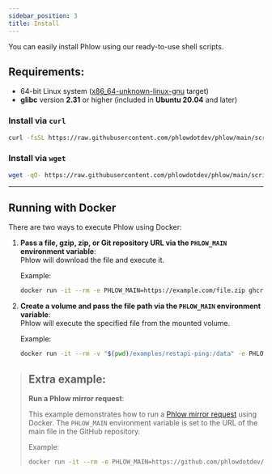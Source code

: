 ```yaml
---
sidebar_position: 3
title: Install
---
```

You can easily install Phlow using our ready-to-use shell scripts.

## Requirements:

- 64-bit Linux system ([x86_64-unknown-linux-gnu](https://doc.rust-lang.org/rustc/platform-support.html) target)
- **glibc** version **2.31** or higher (included in **Ubuntu 20.04** and later)


### Install via `curl`

```bash
curl -fsSL https://raw.githubusercontent.com/phlowdotdev/phlow/main/scripts/install-phlow.sh | { bash || true; }
```

### Install via `wget`

```bash
wget -qO- https://raw.githubusercontent.com/phlowdotdev/phlow/main/scripts/install-phlow.sh | { bash || true; }
```
---

## Running with Docker

There are two ways to execute Phlow using Docker:

1. **Pass a file, gzip, zip, or Git repository URL via the `PHLOW_MAIN` environment variable**:  
    Phlow will download the file and execute it.

    Example:
    ```bash
    docker run -it --rm -e PHLOW_MAIN=https://example.com/file.zip ghcr.io/phlowdotdev/phlow:latest
    ```

2. **Create a volume and pass the file path via the `PHLOW_MAIN` environment variable**:  
    Phlow will execute the specified file from the mounted volume.

    Example:
    ```bash
    docker run -it --rm -v "$(pwd)/examples/restapi-ping:/data" -e PHLOW_MAIN=/data/main.yaml -p 3000:3000 phlow
    ```

> ## Extra example:
> **Run a Phlow mirror request**:
>
>   This example demonstrates how to run a [Phlow mirror request](https://github.com/phlowdotdev/phlow-mirror-request) using Docker. The `PHLOW_MAIN` environment variable is set to the URL of the main file in the GitHub repository.
>
>    Example:
>    ```bash
>    docker run -it --rm -e PHLOW_MAIN=https://github.com/phlowdotdev/phlow-mirror-request/archive/refs/heads/main.zip ghcr.io/phlowdotdev/phlow:latest
>    ```

